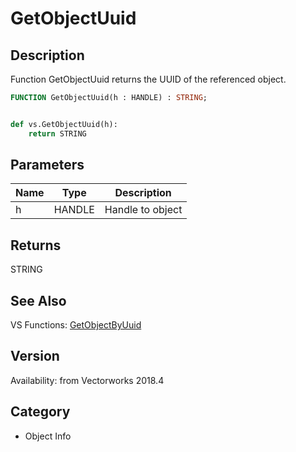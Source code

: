 # GetObjectUuid

## Description
Function GetObjectUuid returns the UUID of the referenced object. 

```pascal
FUNCTION GetObjectUuid(h : HANDLE) : STRING;
```

```python

def vs.GetObjectUuid(h):
    return STRING
```

## Parameters
|Name|Type|Description|
|---|---|---|
|h|HANDLE|Handle to object|

## Returns
STRING

## See Also
VS Functions:
[GetObjectByUuid](GetObjectByUuid.md)

## Version
Availability: from Vectorworks 2018.4
## Category
* Object Info

